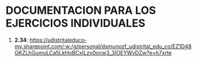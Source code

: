 # DOCUMENTACION PARA LOS EJERCICIOS INDIVIDUALES

1. **2.34**: https://udistritaleduco-my.sharepoint.com/:w:/g/personal/dsmunozf_udistrital_edu_co/EZ1D48GKZLhGumuLCa5LkHoBCxILzv0ocw3_3IOEYWvDZw?e=h7xrte
